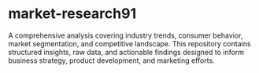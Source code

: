 # market-research91
A comprehensive analysis covering industry trends, consumer behavior, market segmentation, and competitive landscape. This repository contains structured insights, raw data, and actionable findings designed to inform business strategy, product development, and marketing efforts.  
